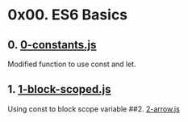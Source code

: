 # 0x00. ES6 Basics

## 0. [0-constants.js](./0-constants.js)
Modified function to use const and let.
## 1. [1-block-scoped.js](./1-block-scoped.js)
Using const to block scope variable
##2. [2-arrow.js](./2-arrow.js)
